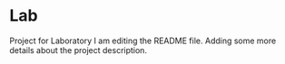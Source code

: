 # Lab
Project for Laboratory
I am editing the README file. Adding some more details about the project description.
